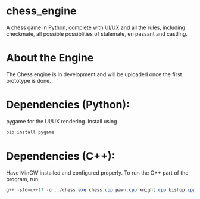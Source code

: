# chess_engine

A chess game in Python, complete with UI/UX and all the rules, including checkmate, all possible possiblities of stalemate, en passant and castling.

# About the Engine

The Chess engine is in development and will be uploaded once the first prototype is done.

# Dependencies (Python):

pygame for the UI/UX rendering.
Install using 

```py
pip install pygame
```
# Dependencies (C++):

Have MinGW installed and configured properly. To run the C++ part of the program, run:

```powershell
g++ -std=c++17 -o ../chess.exe chess.cpp pawn.cpp knight.cpp bishop.cpp rook.cpp queen.cpp king.cpp illegal_removal.cpp move.cpp parser.cpp specialmoves.cpp utility.cpp castles.cpp -mconsole
```


